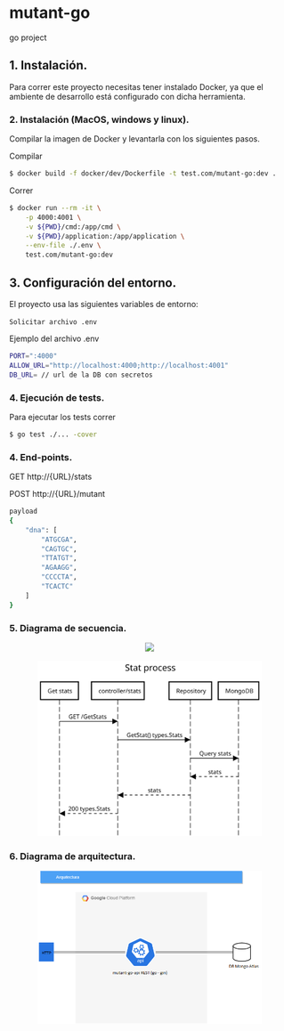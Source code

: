 # mutant-go
go project

## 1. Instalación.

Para correr este proyecto necesitas tener instalado Docker, ya que el ambiente de desarrollo está configurado con dicha herramienta.

### 2. Instalación (MacOS, windows y linux).

Compilar la imagen de Docker y levantarla con los siguientes pasos.

Compilar
```sh
$ docker build -f docker/dev/Dockerfile -t test.com/mutant-go:dev .
```

Correr
```sh
$ docker run --rm -it \
	-p 4000:4001 \
	-v ${PWD}/cmd:/app/cmd \
	-v ${PWD}/application:/app/application \
	--env-file ./.env \
	test.com/mutant-go:dev
```

## 3. Configuración del entorno.

El proyecto usa las siguientes variables de entorno:

`Solicitar archivo .env`

Ejemplo del archivo .env
```sh
PORT=":4000"
ALLOW_URL="http://localhost:4000;http://localhost:4001"
DB_URL= // url de la DB con secretos
```

### 4. Ejecución de tests.

Para ejecutar los tests correr

```sh
$ go test ./... -cover
```

### 4. End-points.
GET http://{URL}/stats


POST http://{URL}/mutant
```sh
payload
{
    "dna": [
        "ATGCGA",
        "CAGTGC",
        "TTATGT",
        "AGAAGG",
        "CCCCTA",
        "TCACTC"
    ]
}
```


### 5. Diagrama de secuencia.
<p align="center"><img src="imgs/secuencia.svg" width="80%"></p>
<p align="center"><img src="imgs/stats.svg" width="80%"></p>

### 6. Diagrama de arquitectura.
<p align="center"><img src="imgs/arquitectura.png" width="80%"></p>